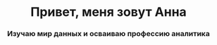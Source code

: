 <div id="header" align="center">
  <h1>Привет, меня зовут Анна</h1>
  <h3>Изучаю мир данных и осваиваю профессию аналитика</h3>
</div>
<!--
**Velichko-Anna/Velichko-Anna** is a ✨ _special_ ✨ repository because its `README.md` (this file) appears on your GitHub profile.

Here are some ideas to get you started:

- 🔭 I’m currently working on ...
- 🌱 I’m currently learning ...
- 👯 I’m looking to collaborate on ...
- 🤔 I’m looking for help with ...
- 💬 Ask me about ...
- 📫 How to reach me: ...
- 😄 Pronouns: ...
- ⚡ Fun fact: ...
-->
